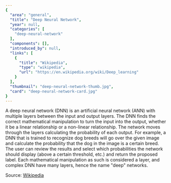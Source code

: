 ```yaml
---
{
  "area": "general",
  "title": "Deep Neural Network",
  "year": null,
  "categories": [
    "deep-neural-network"
  ],
  "components": [],
  "introduced_by": null,
  "links": [
    {
      "title": "Wikipedia",
      "type": "wikipedia",
      "url": "https://en.wikipedia.org/wiki/Deep_learning"
    }
  ],
  "thumbnail": "deep-neural-network-thumb.jpg",
  "card": "deep-neural-network-card.jpg"
}
---
```

A deep neural network (DNN) is an artificial neural network (ANN) with multiple layers between the input and output layers. The DNN finds the correct mathematical manipulation to turn the input into the output, whether it be a linear relationship or a non-linear relationship. The network moves through the layers calculating the probability of each output. For example, a DNN that is trained to recognize dog breeds will go over the given image and calculate the probability that the dog in the image is a certain breed. The user can review the results and select which probabilities the network should display (above a certain threshold, etc.) and return the proposed label. Each mathematical manipulation as such is considered a layer, and complex DNN have many layers, hence the name "deep" networks. 

Source: [Wikipedia](https://en.wikipedia.org/wiki/Deep_learning#Deep_neural_networks)

